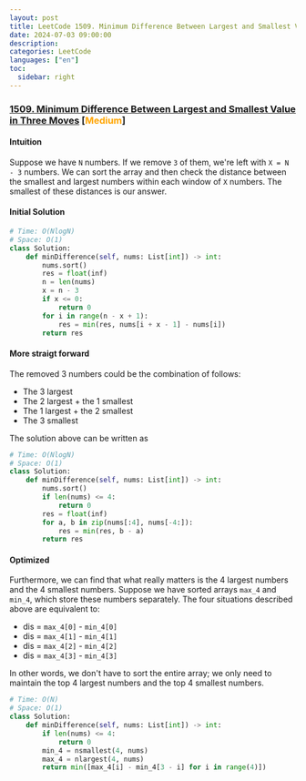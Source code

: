 ```yaml
---
layout: post
title: LeetCode 1509. Minimum Difference Between Largest and Smallest Value in Three Moves
date: 2024-07-03 09:00:00
description:
categories: LeetCode
languages: ["en"]
toc:
  sidebar: right
---
```


### [1509. Minimum Difference Between Largest and Smallest Value in Three Moves](https://leetcode.com/problems/minimum-difference-between-largest-and-smallest-value-in-three-moves/description/) [<font color="orange">Medium</font>]

#### Intuition

Suppose we have `N` numbers. If we remove `3` of them, we're left with `X = N - 3` numbers. We can sort the array and then check the distance between the smallest and largest numbers within each window of `X` numbers. The smallest of these distances is our answer.

#### Initial Solution

```py
# Time: O(NlogN)
# Space: O(1)
class Solution:
    def minDifference(self, nums: List[int]) -> int:
        nums.sort()
        res = float(inf)
        n = len(nums)
        x = n - 3
        if x <= 0:
            return 0
        for i in range(n - x + 1):
            res = min(res, nums[i + x - 1] - nums[i])
        return res
```

#### More straigt forward

The removed 3 numbers could be the combination of follows:

- The 3 largest
- The 2 largest + the 1 smallest
- The 1 largest + the 2 smallest
- The 3 smallest

The solution above can be written as

```py
# Time: O(NlogN)
# Space: O(1)
class Solution:
    def minDifference(self, nums: List[int]) -> int:
        nums.sort()
        if len(nums) <= 4:
            return 0
        res = float(inf)
        for a, b in zip(nums[:4], nums[-4:]):
            res = min(res, b - a)
        return res
```

#### Optimized

Furthermore, we can find that what really matters is the 4 largest numbers and the 4 smallest numbers. Suppose we have sorted arrays `max_4` and `min_4`, which store these numbers separately. The four situations described above are equivalent to:

- dis = `max_4[0]` - `min_4[0]`
- dis = `max_4[1]` - `min_4[1]`
- dis = `max_4[2]` - `min_4[2]`
- dis = `max_4[3]` - `min_4[3]`

In other words, we don't have to sort the entire array; we only need to maintain the top 4 largest numbers and the top 4 smallest numbers.

```py
# Time: O(N)
# Space: O(1)
class Solution:
    def minDifference(self, nums: List[int]) -> int:
        if len(nums) <= 4:
            return 0
        min_4 = nsmallest(4, nums)
        max_4 = nlargest(4, nums)
        return min([max_4[i] - min_4[3 - i] for i in range(4)])
```
